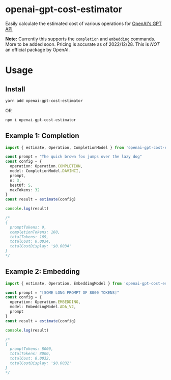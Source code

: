 # openai-gpt-cost-estimator

Easily calculate the estimated cost of various operations for [OpenAI's GPT API](https://openai.com)

**Note:** Currently this supports the `completion` and `embedding` commands. More to be added soon. Pricing is accurate as of 2022/12/28. This is _NOT_ an official package by OpenAI.

# Usage

## Install

```bash
yarn add openai-gpt-cost-estimator
```

OR

```bash
npm i openai-gpt-cost-estimator
```

## Example 1: Completion

```ts
import { estimate, Operation, CompletionModel } from 'openai-gpt-cost-estimator'

const prompt = "The quick brown fox jumps over the lazy dog"
const config = {
  operation: Operation.COMPLETION,
  model: CompletionModel.DAVINCI,
  prompt,
  n: 3,
  bestOf: 5,
  maxTokens: 32
}
const result = estimate(config)

console.log(result)

/*
{
  promptTokens: 9,
  completionTokens: 160,
  totalTokens: 169,
  totalCost: 0.0034,
  totalCostDisplay: '$0.0034'
}
*/
```
## Example 2: Embedding

```ts
import { estimate, Operation, EmbeddingModel } from 'openai-gpt-cost-estimator'

const prompt = "[SOME LONG PROMPT OF 8000 TOKENS]"
const config = {
  operation: Operation.EMBEDDING,
  model: EmbeddingModel.ADA_V2,
  prompt
}
const result = estimate(config)

console.log(result)

/*
{
  promptTokens: 8000,
  totalTokens: 8000,
  totalCost: 0.0032,
  totalCostDisplay: '$0.0032'
}
*/
```